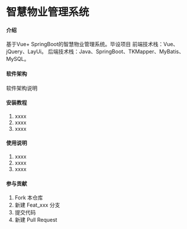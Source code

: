 # 智慧物业管理系统

#### 介绍
基于Vue+ SpringBoot的智慧物业管理系统。毕设项目
前端技术栈：Vue、jQuery、LayUi。
后端技术栈：Java、SpringBoot、TKMapper、MyBatis、MySQL。

#### 软件架构
软件架构说明


#### 安装教程

1.  xxxx
2.  xxxx
3.  xxxx

#### 使用说明

1.  xxxx
2.  xxxx
3.  xxxx

#### 参与贡献

1.  Fork 本仓库
2.  新建 Feat_xxx 分支
3.  提交代码
4.  新建 Pull Request
